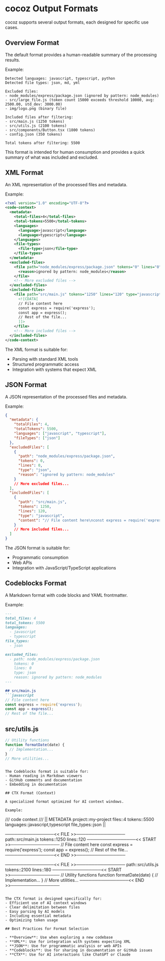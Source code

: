 # cocoz Output Formats

cocoz supports several output formats, each designed for specific use cases.

## Overview Format

The default format provides a human-readable summary of the processing results.

Example:
```
Detected languages: javascript, typescript, python
Detected file types: json, md, yml

Excluded files:
- node_modules/express/package.json (ignored by pattern: node_modules)
- src/large_file.js (token count 15000 exceeds threshold 10000, avg: 2500.00, std_dev: 3000.00)
- img/logo.png (binary file)

Included files after filtering:
- src/main.js (1250 tokens)
- src/utils.js (2100 tokens)
- src/components/Button.tsx (1800 tokens)
- config.json (350 tokens)

Total tokens after filtering: 5500
```

This format is intended for human consumption and provides a quick summary of what was included and excluded.

## XML Format

An XML representation of the processed files and metadata.

Example:
```xml
<?xml version="1.0" encoding="UTF-8"?>
<code-context>
  <metadata>
    <total-files>4</total-files>
    <total-tokens>5500</total-tokens>
    <languages>
      <language>javascript</language>
      <language>typescript</language>
    </languages>
    <file-types>
      <file-type>json</file-type>
    </file-types>
  </metadata>
  <excluded-files>
    <file path="node_modules/express/package.json" tokens="0" lines="0" type="json">
      <reason>ignored by pattern: node_modules</reason>
    </file>
    <!-- More excluded files -->
  </excluded-files>
  <included-files>
    <file path="src/main.js" tokens="1250" lines="120" type="javascript">
      <![CDATA[
      // File content here
      const express = require('express');
      const app = express();
      // Rest of the file...
      ]]>
    </file>
    <!-- More included files -->
  </included-files>
</code-context>
```

The XML format is suitable for:
- Parsing with standard XML tools
- Structured programmatic access
- Integration with systems that expect XML

## JSON Format

A JSON representation of the processed files and metadata.

Example:
```json
{
  "metadata": {
    "totalFiles": 4,
    "totalTokens": 5500,
    "languages": ["javascript", "typescript"],
    "fileTypes": ["json"]
  },
  "excludedFiles": [
    {
      "path": "node_modules/express/package.json",
      "tokens": 0,
      "lines": 0,
      "type": "json",
      "reason": "ignored by pattern: node_modules"
    }
    // More excluded files...
  ],
  "includedFiles": [
    {
      "path": "src/main.js",
      "tokens": 1250,
      "lines": 120,
      "type": "javascript",
      "content": "// File content here\nconst express = require('express');\nconst app = express();\n// Rest of the file..."
    }
    // More included files...
  ]
}
```

The JSON format is suitable for:
- Programmatic consumption
- Web APIs
- Integration with JavaScript/TypeScript applications

## Codeblocks Format

A Markdown format with code blocks and YAML frontmatter.

Example:
```markdown
---
total_files: 4
total_tokens: 5500
languages:
  - javascript
  - typescript
file_types:
  - json

excluded_files:
  - path: node_modules/express/package.json
    tokens: 0
    lines: 0
    type: json
    reason: ignored by pattern: node_modules
---

## src/main.js
```javascript
// File content here
const express = require('express');
const app = express();
// Rest of the file...
```

## src/utils.js
```javascript
// Utility functions
function formatDate(date) {
  // Implementation...
}
// More utilities...
```
```

The Codeblocks format is suitable for:
- Human reading in Markdown viewers
- GitHub comments and documentation
- Embedding in documentation

## CTX Format (Context)

A specialized format optimized for AI context windows.

Example:
```
/// code context ///
|| METADATA
project::my-project
files::4
tokens::5500
languages::javascript,typescript
file_types::json
||

────────────────<< FILE >>────────────────
path::src/main.js
tokens::1250
lines::120
────────────────<< START >>────────────────
// File content here
const express = require('express');
const app = express();
// Rest of the file...
────────────────<< END >>────────────────

────────────────<< FILE >>────────────────
path::src/utils.js
tokens::2100
lines::180
────────────────<< START >>────────────────
// Utility functions
function formatDate(date) {
  // Implementation...
}
// More utilities...
────────────────<< END >>────────────────
```

The CTX format is designed specifically for:
- Efficient use of AI context windows
- Clear delimitation between files
- Easy parsing by AI models
- Including essential metadata
- Optimizing token usage

## Best Practices for Format Selection

- **Overview**: Use when exploring a new codebase
- **XML**: Use for integration with systems expecting XML
- **JSON**: Use for programmatic analysis or web APIs
- **Codeblocks**: Use for sharing in documentation or GitHub issues
- **CTX**: Use for AI interactions like ChatGPT or Claude